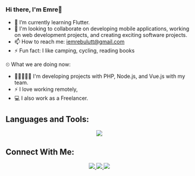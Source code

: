 ### Hi there, I'm Emre👋

- 🌱 I’m currently learning Flutter.
- 👯 I'm looking to collaborate on developing mobile applications, working on web development projects, and creating exciting software projects.
- 📫 How to reach me: iemrebulutt@gmail.com
- ⚡ Fun fact: I like camping, cycling, reading books

⏲ What we are doing now:
- 👨🏼‍🤝‍👨🏻 I'm developing projects with PHP, Node.js, and Vue.js with my team.
- ⚡ I love working remotely,
- 💻 I also work as a Freelancer.

## Languages and Tools:
<p align="center">
  <a href="#">
    <img src="https://skillicons.dev/icons?i=php,laravel,vue,nodejs,express,flutter,dart,html,css,js,jquery,docker,git" />
  </a>
</p>

## Connect With Me: 
<p align="center">
  <a href="https://www.linkedin.com/in/iemrebulut/">
    <img src="https://img.shields.io/badge/LinkedIn-0077B5?style=for-the-badge&logo=linkedin&logoColor=white" />
  </a>
  <a href="https://instagram.com/iemrebulut">
    <img src="https://img.shields.io/badge/Instagram-E4405F?style=for-the-badge&logo=instagram&logoColor=white" />
  </a>
  <a href="https://medium.com/@iemrebulut">
    <img src="https://img.shields.io/badge/Medium-12100E?style=for-the-badge&logo=medium&logoColor=white" />
  </a>
</p> 
